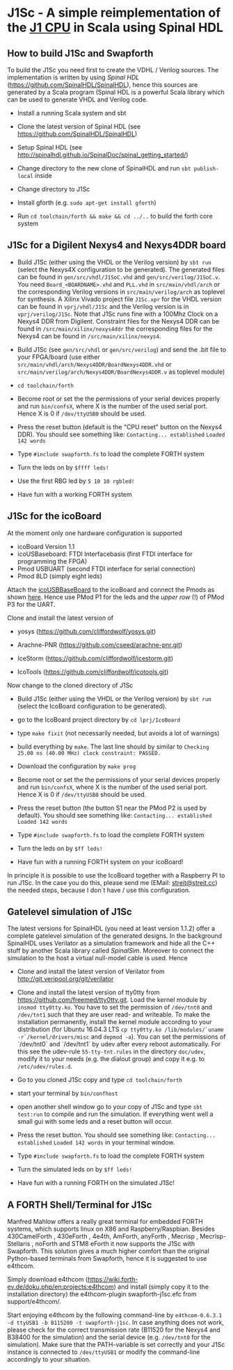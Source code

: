 # J1Sc - A simple reimplementation of the [J1 CPU](http://www.excamera.com/sphinx/fpga-j1.html) in Scala using Spinal HDL

## How to build J1Sc and Swapforth

To build the J1Sc you need first to create the VDHL / Verilog sources. The implementation is written by using *Spinal HDL* (https://github.com/SpinalHDL/SpinalHDL), hence this sources are generated by a Scala program (Spinal HDL is a powerful Scala library which can be used to generate VHDL and Verilog code.

* Install a running Scala system and sbt

* Clone the latest version of Spinal HDL
   (see https://github.com/SpinalHDL/SpinalHDL)

* Setup Spinal HDL
   (see http://spinalhdl.github.io/SpinalDoc/spinal_getting_started/)

* Change directory to the new clone of SpinalHDL and run `sbt publish-local` inside

* Change directory to J1Sc

* Install gforth (e.g. `sudo apt-get install gforth`)

* Run `cd toolchain/forth && make && cd ../..` to build the forth core system

## J1Sc for a Digilent Nexys4 and Nexys4DDR board

* Build J1Sc (either using the VHDL or the Verilog version) by `sbt run` (select the Nexys4X configuration to be generated). The generated files can be found in `gen/src/vhdl/J1SoC.vhd` and `gen/src/verilog/J1SoC.v`. You need `Board_<BOARDNAME>.vhd` and `PLL.vhd` in `src/main/vhdl/arch` or the corresponding Verilog versions in `src/main/verilog/arch` as toplevel for synthesis.
A Xilinx Vivado project file `J1Sc.xpr` for the VHDL version can be found in `vprj/vhdl/J1Sc` and the Verilog version is in `vprj/verilog/J1Sc`. Note that J1Sc runs fine with a 100Mhz Clock on a Nexys4 DDR from Digilent. Constraint files for the Nexys4 DDR can be found in `/src/main/xilinx/nexys4ddr` the corresponding files for the Nexys4 can be found in `/src/main/xilinx/nexys4`.

* Build J1Sc (see `gen/src/vhdl` or `gen/src/verilog`) and send the .bit file to your FPGA/board (use either `src/main/vhdl/arch/Nexys4DDR/BoardNexys4DDR.vhd` or `src/main/verilog/arch/Nexys4DDR/BoardNexys4DDR.v` as toplevel module)

* `cd toolchain/forth`

* Become root or set the the permissions of your serial devices properly and run `bin/confsX`, where X is the number of the used serial port. Hence X is 0 if `/dev/ttyUSB0` should be used.

* Press the reset button (default is the "CPU reset" button on the Nexys4 DDR). You should see something like: `Contacting... established` `Loaded 142 words`

* Type `#include swapforth.fs` to load the complete FORTH system

* Turn the leds on by `$ffff leds!`

* Use the first RBG led by `5 10 10 rgbled!`

* Have fun with a working FORTH system

## J1Sc for the icoBoard

At the moment only one hardware configuration is supported

- icoBoard Version 1.1
- icoUSBaseboard: FTDI Interfacebasis (first FTDI interface for programming the FPGA)
- Pmod USBUART (second FTDI interface for serial connection)
- Pmod 8LD (simply eight leds)

Attach the [icoUSBBaseBoard](https://shop.trenz-electronic.de/en/TE0889-02-icoUSBaseboard-FTDI-Interfacebasis-fuer-das-icoBoard) to the icoBoard and connect the Pmods as shown [here](https://github.com/SteffenReith/J1Sc/blob/master/doc/misc/J1Sc_AES_IcoBoard.jpg). Hence use PMod P1 for the leds and the *upper row* (!) of PMod P3 for the UART.

Clone and install the latest version of

* yosys (https://github.com/cliffordwolf/yosys.git)

* Arachne-PNR (https://github.com/cseed/arachne-pnr.git)

* IceStorm (https://github.com/cliffordwolf/icestorm.git)

* IcoTools (https://github.com/cliffordwolf/icotools.git)

Now change to the cloned directory of J1Sc

* Build J1Sc (either using the VHDL or the Verilog version) by `sbt run` (select the IcoBoard configuration to be generated).

* go to the IcoBoard project directory by `cd lprj/IcoBoard`

* type `make fixit` (not necessarily needed, but avoids a lot of warnings)

* build everything by `make`. The last line should by similar to `Checking 25.00 ns (40.00 MHz) clock constraint: PASSED.`

* Download the configuration by `make prog`

* Become root or set the the permissions of your serial devices properly and run `bin/confsX`, where X is the number of the used serial port. Hence X is 0 if `/dev/ttyUSB0` should be used.

* Press the reset button (the button S1 near the PMod P2 is used by default). You should see something like: `Contacting... established` `Loaded 142 words`

* Type `#include swapforth.fs` to load the complete FORTH system

* Turn the leds on by `$ff leds!`

* Have fun with a running FORTH system on your icoBoard!

In principle it is possible to use the IcoBoard together with a Raspberry PI to run J1Sc. In the case you do this, please send me (EMail: streit@streit.cc) the needed steps, because I don´t have / use this configuration.

## Gatelevel simulation of J1Sc
The latest versions for SpinalHDL (you need at least version 1.1.2) offer a complete gatelevel simulation of the generated designs. In the background SpinalHDL uses Verilator as a simulation framework and hide all the C++ stuff by another Scala library called *SpinalSim*. Moreover to connect the simulation to the host a virtual null-model cable is used. Hence

* Clone and install the latest version of Verilator from http://git.veripool.org/git/verilator

* Clone and install the latest version of tty0tty from https://github.com/freemed/tty0tty.git. Load the kernel module by `insmod tty0tty.ko`. You have to set the permission of `/dev/tnt0` and `/dev/tnt1` such that they are user read- and writeable.
To make the installation permanently, install the kernel module according to your distribution (for Ubuntu 16.04.3 LTS ``cp tty0tty.ko /lib/modules/`uname -r`/kernel/drivers/misc`` and `depmod -a`). You can set the permissions of ´/dev/tnt0´ and ´/dev/tnt1´ by udev after every reboot automatically. For this see the udev-rule `55-tty-tnt.rules` in the directory `doc/udev`, modify it to your needs (e.g. the dialout group) and copy it e.g. to `/etc/udev/rules.d`.

* Go to you cloned J1Sc copy and type `cd toolchain/forth`

* start your terminal by `bin/confhost`

* open another shell window go to your copy of J1Sc and type `sbt test:run` to compile and run the simulation. If everything went well a small gui with some leds and a reset button will occur.

* Press the reset button. You should see something like: `Contacting... established` `Loaded 142 words` in your terminal window.

* Type `#include swapforth.fs` to load the complete FORTH system

* Turn the simulated leds on by `$ff leds!`

* Have fun with a running FORTH on the simulated J1Sc!

## A FORTH Shell/Terminal for J1Sc
Manfred Mahlow offers a really great terminal for embedded FORTH systems, which supports linux on X86 and Raspberry/Raspbian. Besides 430CamelForth , 430eForth , 4e4th, AmForth, anyForth , Mecrisp , Mecrisp-Stellaris , noForth and STM8 eForth it now supports the J1Sc with Swapforth. This solution gives a much higher comfort than the original Python-based terminals from Swapforth, hence it is suggested to use e4thcom.

Simply download e4thcom (https://wiki.forth-ev.de/doku.php/en:projects:e4thcom) and install (simply copy it to the installation directory) the e4thcom-plugin swapforth-j1sc.efc from support/e4thcom/.

Start enjoying e4thcom by the following command-line by `e4thcom-0.6.3.1 -d ttyUSB1 -b B115200 -t swapforth-j1sc`. In case anything does not work, please check for the correct transmission rate (B11520 for the Nexys4 and B38400 for the simulation) and the serial device (e.g. `/dev/tnt0` for the simulation). Make sure that the PATH-variable is set correctly and your J1Sc instance is connected to `/dev/ttyUSB1` or modify the command-line accordingly to your situation.